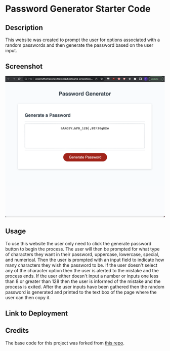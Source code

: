 # Password Generator Starter Code

## Description

This website was created to prompt the user for options associated with a random passwords and then generate the password based on the user input.

## Screenshot

![screenshot](./assets/Screenshot%202023-04-24%20at%2012.45.30%20PM.png)

## Usage

To use this website the user only need to click the generate password button to begin the process. The user will then be prompted for what type of characters they want in their password, uppercase, lowercase, special, and numerical. Then the user is prompted with an input field to indicate how many characters they wish the password to be. If the user doesn't select any of the character option then the user is alerted to the mistake and the process ends. If the user either doesn't input a number or inputs one less than 8 or greater than 128 then the user is informed of the mistake and the process is exited. After the user inputs have been gathered then the random password is generated and printed to the text box of the page where the user can then copy it.

## Link to Deployment

## Credits

The base code for this project was forked from [this repo](https://github.com/coding-boot-camp/friendly-parakeet).
